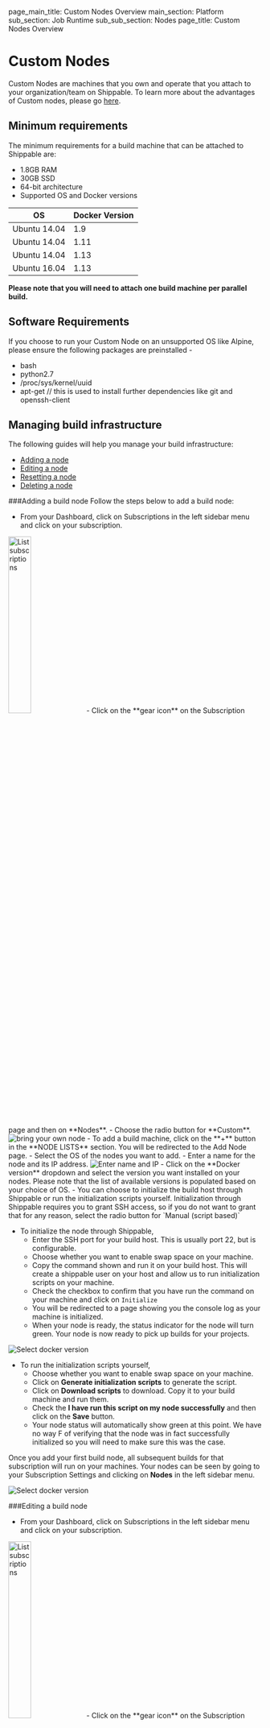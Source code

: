 page_main_title: Custom Nodes Overview
main_section: Platform
sub_section: Job Runtime
sub_sub_section: Nodes
page_title: Custom Nodes Overview

# Custom Nodes
Custom Nodes are machines that you own and operate that you attach to your organization/team on Shippable.
To learn more about the advantages of Custom nodes, please go [here](/getting-started/byon-overview/#advantages-of-byon).

## Minimum requirements
The minimum requirements for a build machine that can be attached to Shippable are:

* 1.8GB RAM
* 30GB SSD
* 64-bit architecture
* Supported OS and Docker versions

|OS|Docker Version|
|---|---|
|Ubuntu 14.04|1.9|
|Ubuntu 14.04|1.11|
|Ubuntu 14.04|1.13|
|Ubuntu 16.04|1.13|

**Please note that you will need to attach one build machine per parallel build.**

## Software Requirements
If you choose to run your Custom Node on an unsupported OS like Alpine, please ensure the following packages are
preinstalled -

* bash
* python2.7
* /proc/sys/kernel/uuid
* apt-get // this is used to install further dependencies like git and openssh-client

## Managing build infrastructure
The following guides will help you manage your build infrastructure:

* [Adding a node](#add-node)
* [Editing a node](#edit-node)
* [Resetting a node](#reset-node)
* [Deleting a node](#delete-node)

<a name="add-node"></a>
###Adding a build node
Follow the steps below to add a build node:

- From your Dashboard, click on Subscriptions in the left sidebar menu and click on your subscription.
<img width="30%" height="30%" src="/images/platform/integrations/list-subscriptions.png" alt="List subscriptions">
- Click on the **gear icon** on the Subscription page and then on **Nodes**.
- Choose the radio button for **Custom**.
<img src="../../images/getting-started/byon-select-my-node.png" alt="bring your own node">
- To add a build machine, click on the **+** button in the **NODE LISTS** section. You will be redirected to the Add Node page.
- Select the OS of the nodes you want to add.
- Enter a name for the node and its IP address.
<img src="../../images/getting-started/byon-name-ip.png" alt="Enter name and IP">
- Click on the **Docker version** dropdown and select the version you want installed on your nodes. Please note that the list of available versions is populated based on your choice of OS.
- You can choose to initialize the build host through Shippable or run the initialization scripts yourself. Initialization through Shippable requires you to grant SSH access, so if you do not want to grant that for any reason, select the radio button for `Manual (script based)`

* To initialize the node through Shippable,
    * Enter the SSH port for your build host. This is usually port 22, but is configurable.
    * Choose whether you want to enable swap space on your machine.
    * Copy the command shown and run it on your build host. This will create a
    shippable user on your host and allow us to run initialization scripts on
    your machine.
    * Check the checkbox to confirm that you have run the command on your machine
    and click on `Initialize`
    * You will be redirected to a page showing you the console log as your machine
    is initialized.
    * When your node is ready, the status indicator for the node will turn green. Your node is now ready to pick up builds for your projects.

<img src="../../images/getting-started/intialize-byon-shippable.png" alt="Select docker version">


* To run the initialization scripts yourself,
    * Choose whether you want to enable swap space on your machine.
    * Click on **Generate initialization scripts** to generate the script.
    * Click on **Download scripts** to download. Copy it to your build machine and
    run them.
    * Check the **I have run this script on my node successfully** and then click
    on the **Save** button.
    * Your node status will automatically show green at this point. We have no way F
    of verifying that the node was in fact successfully initialized so you will
    need to make sure this was the case.

Once you add your first build node, all subsequent builds for that subscription
will run on your machines. Your nodes can be seen by going to your Subscription Settings and clicking on **Nodes** in the left sidebar menu.

<img src="../../images/getting-started/list-byon-nodes.png" alt="Select docker version">

<a name="edit-node"></a>
###Editing a build node

- From your Dashboard, click on Subscriptions in the left sidebar menu and click on your subscription.
<img width="30%" height="30%" src="/images/platform/integrations/list-subscriptions.png" alt="List subscriptions">
- Click on the **gear icon** on the Subscription page and then on **Nodes**.
- Click on the node in the **NODE LISTS** section.
- You can click on the **Edit** button for a build node to edit the node name. Nothing
else can be edited for a node.

<a name="reset-node"></a>
###Resetting a build node

- From your Dashboard, click on Subscriptions in the left sidebar menu and click on your subscription.
<img width="30%" height="30%" src="/images/platform/integrations/list-subscriptions.png" alt="List subscriptions">
- Click on the **gear icon** on the Subscription page and then on **Nodes**.
- Click on the node in the **NODE LISTS** section.
- You can reset a node by clicking on the **Re-initialize** button. This action will initialize/install everything from scratch.

If you have added your own build nodes, you will need to re-download the initialization script and run it on your node.

<a name="delete-node"></a>
###Deleting a build node

- From your Dashboard, click on Subscriptions in the left sidebar menu and click on your subscription.
<img width="30%" height="30%" src="/images/platform/integrations/list-subscriptions.png" alt="List subscriptions">
- Click on the **gear icon** on the Subscription page and then on **Nodes**.
- Click on the node in the **NODE LISTS** section.
- Scroll to the bottom of the screen and click on **Delete** to delete your build node. This action is final and cannot be undone.

## Updating Custom Nodes
Custom nodes only need to be updated to the latest image if you want to leverage the latest features that are launched in
that image.

## Initialization scripts
All the scripts for initializing the nodes are are publicly available [here](https://github.com/Shippable/node). We update this repository consistently to fix any bugs and to add support for new operating systems.
